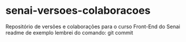 # senai-versoes-colaboracoes
Repositório de versões e colaborações para o curso Front-End do Senai
readme de exemplo
lembrei do comando: git commit

